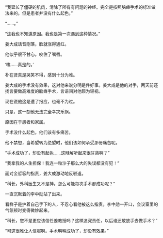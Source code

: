 “我延长了僵硬的肌肉，清除了所有有问题的神经。完全是按照脑瘫手术的标准做法来的。但是患者并没有什么起色。”

“……。”

“连我也不知道原因。我也是第一次遇到这种情况。”

姜大成话音刚落，脸就涨得通红。

他似乎很不甘心，咬住了嘴唇。

‘唉……真是的。’

朴在贤真是哭笑不得，感到十分为难。

姜大成的手术没有效果，这对他来说分明是件好事。姜大成是他的对手，两天前还扬言要做高难度的脑瘫手术，言语间对他颇为轻视。

现在说他这是遭了报应，也毫不为过。

只是，这一刻他无法完全幸灾乐祸。

原因在于患者和家属。

手术没什么起色，他们该有多痛苦。

他不禁想，当希望转为绝望时，他们该如何承受那份痛苦呢。

“手术成功了，却没有起色……这辩解听起来很耳熟啊？”

“我拿我的人生担保！我连一粒沙子那么大的失误都没有犯！”

面对金哲容的指责，姜大成激动地反驳道。

“科长，外科医生又不是神，怎么可能每次手术都成功呢？”

一直沉默着的李中勋站了出来。

看样子是护着自己手下的人，不忍心看他被这么指责。李中勋一开口，会议室里的气氛顿时变得微妙起来。

“科长，您不是更应该信任姜教授吗？这样追究责任，以后谁还敢放手去做手术？”

“可这很难让人信服啊。手术明明成功了，却没有效果。”